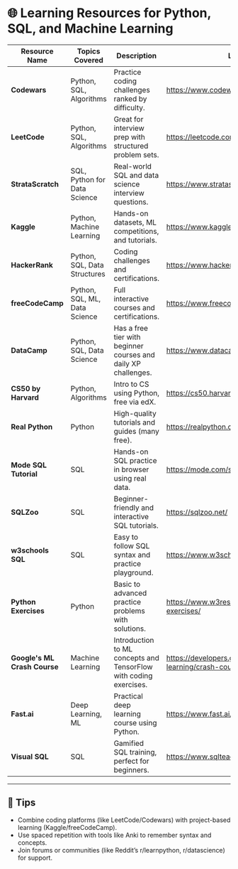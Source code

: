 

# 🌐 Learning Resources for Python, SQL, and Machine Learning

| Resource Name                | Topics Covered                | Description                                                       | Link                                                        |
| ---------------------------- | ----------------------------- | ----------------------------------------------------------------- | ----------------------------------------------------------- |
| **Codewars**                 | Python, SQL, Algorithms       | Practice coding challenges ranked by difficulty.                  | https://www.codewars.com/                                   |
| **LeetCode**                 | Python, SQL, Algorithms       | Great for interview prep with structured problem sets.            | https://leetcode.com/                                       |
| **StrataScratch**            | SQL, Python for Data Science  | Real-world SQL and data science interview questions.              | https://www.stratascratch.com/                              |
| **Kaggle**                   | Python, Machine Learning      | Hands-on datasets, ML competitions, and tutorials.                | https://www.kaggle.com/                                     |
| **HackerRank**               | Python, SQL, Data Structures  | Coding challenges and certifications.                             | https://www.hackerrank.com/                                 |
| **freeCodeCamp**             | Python, SQL, ML, Data Science | Full interactive courses and certifications.                      | https://www.freecodecamp.org/                               |
| **DataCamp**                 | Python, SQL, Data Science     | Has a free tier with beginner courses and daily XP challenges.    | https://www.datacamp.com/                                   |
| **CS50 by Harvard**          | Python, Algorithms            | Intro to CS using Python, free via edX.                           | https://cs50.harvard.edu/                                   |
| **Real Python**              | Python                        | High-quality tutorials and guides (many free).                    | https://realpython.com/                                     |
| **Mode SQL Tutorial**        | SQL                           | Hands-on SQL practice in browser using real data.                 | https://mode.com/sql-tutorial/                              |
| **SQLZoo**                   | SQL                           | Beginner-friendly and interactive SQL tutorials.                  | https://sqlzoo.net/                                         |
| **w3schools SQL**            | SQL                           | Easy to follow SQL syntax and practice playground.                | https://www.w3schools.com/sql/                              |
| **Python Exercises**         | Python                        | Basic to advanced practice problems with solutions.               | https://www.w3resource.com/python-exercises/                |
| **Google's ML Crash Course** | Machine Learning              | Introduction to ML concepts and TensorFlow with coding exercises. | https://developers.google.com/machine-learning/crash-course |
| **Fast.ai**                  | Deep Learning, ML             | Practical deep learning course using Python.                      | https://www.fast.ai/                                        |
| **Visual SQL**               | SQL                           | Gamified SQL training, perfect for beginners.                     | https://www.sqlteaching.com/                                |

---

## 🧠 Tips
- Combine coding platforms (like LeetCode/Codewars) with project-based learning (Kaggle/freeCodeCamp).
- Use spaced repetition with tools like Anki to remember syntax and concepts.
- Join forums or communities (like Reddit’s r/learnpython, r/datascience) for support.


